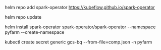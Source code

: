 helm repo add spark-operator https://kubeflow.github.io/spark-operator

helm repo update

helm install spark-operator spark-operator/spark-operator --namespace pyfarm --create-namespace

kubectl create secret generic gcs-bq  --from-file=comp.json -n pyfarm
